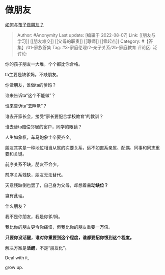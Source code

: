 # 做朋友
[如何与孩子做朋友？](https://www.zhihu.com/question/24821622/answer/2614276601)

> Author: #Anonymity
> Last update: [编辑于 2022-08-07]
> Link: [[朋友与学习]] [[朋友难交]] [[父母的职责]] [[尊师]] [[零起点]]
> Category: #【答集】/01-家族答集
> Tag: #3-家庭伦理/2-亲子关系/2b-家庭教育
> 评论区:
> 泛讨论:

你的孩子朋友一大堆，个个都比你合格。

ta主要是缺爹妈，不缺朋友。

你做朋友，谁做ta的爹妈？

谁来告诉ta“这个不能做”？

谁来告诉ta“去睡觉”？

谁去开家长会，接受“家长要配合学校教育”的教训？

谁去替ta赔偿邻居的窗户，同学的眼镜？

人生如象棋，车马炮象士卒要齐全。

朋友其实是一种地位相当从属的次要关系，远不如直系亲属、配偶、同事和同志重要和关键。

前序关系不缺，朋友不会少。

前序关系残缺，朋友无法替代。

天意残缺倒也罢了，自己身为父母，却想着**主动缺位？**

岂有此理。

什么朋友？

我不是你朋友，我是你爹/妈。

我比你的朋友更令你痛恨，但我比你的朋友重要一万倍。

**只要你没活醒，谁对你重要到这个程度，谁都要招你恨到这个程度。**

解决方案是**活醒**，不是“朋友化”。

Deal with it,

grow up.
